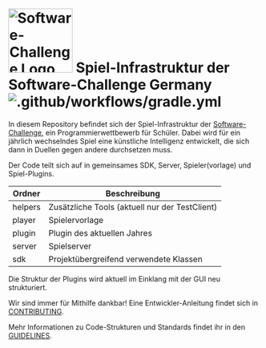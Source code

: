 # <a target="_blank" rel="noopener noreferrer" href="https://www.software-challenge.de"><img width="128" src="https://software-challenge.de/site/themes/freebird/img/logo.png" alt="Software-Challenge Logo"></a> Spiel-Infrastruktur der Software-Challenge Germany ![.github/workflows/gradle.yml](https://github.com/software-challenge/backend/workflows/.github/workflows/gradle.yml/badge.svg)

In diesem Repository befindet sich
der Spiel-Infrastruktur der [Software-Challenge](https://www.software-challenge.de),
ein Programmierwettbewerb für Schüler.
Dabei wird für ein jährlich wechselndes Spiel eine künstliche Intelligenz entwickelt,
die sich dann in Duellen gegen andere durchsetzen muss.

Der Code teilt sich auf in gemeinsames SDK, Server, Spieler(vorlage) und Spiel-Plugins.

| Ordner  | Beschreibung                                   |
|---------|------------------------------------------------|
| helpers | Zusätzliche Tools (aktuell nur der TestClient) |
| player  | Spielervorlage                                 |
| plugin  | Plugin des aktuellen Jahres                    |
| server  | Spielserver                                    |
| sdk     | Projektübergreifend verwendete Klassen         |

Die Struktur der Plugins wird aktuell im Einklang mit der GUI neu strukturiert.

Wir sind immer für Mithilfe dankbar!
Eine Entwickler-Anleitung findet sich in [CONTRIBUTING](CONTRIBUTING.md).

Mehr Informationen zu Code-Strukturen und Standards findet ihr in den [GUIDELINES](GUIDELINES.md).
